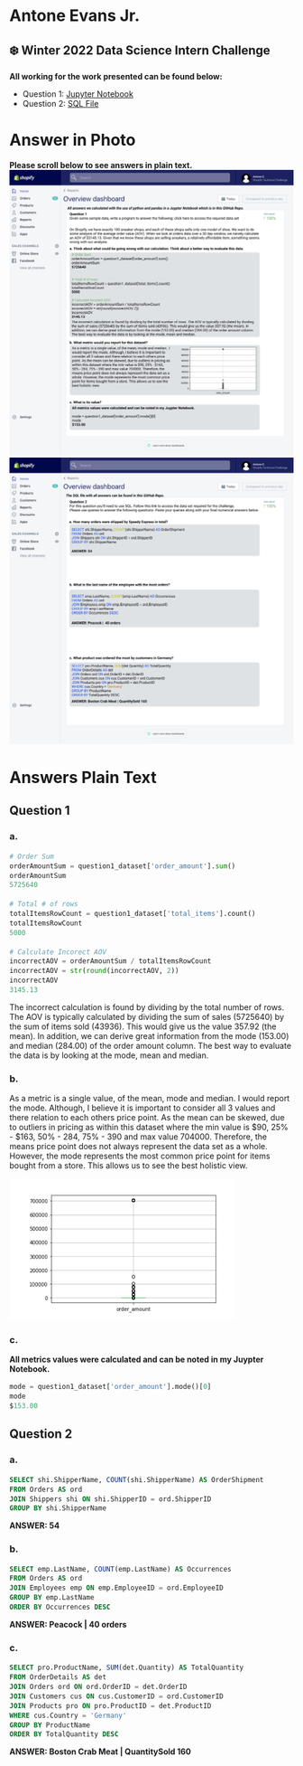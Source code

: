 # Antone Evans Jr.
##  :snowflake: Winter 2022 Data Science Intern Challenge

<b> All working for the work presented can be found below: </b>
- Question 1: [Jupyter Notebook](https://github.com/antoneev/ShopifyTechnicalChallenge/blob/main/Question%201.ipynb)
- Question 2: [SQL File](https://github.com/antoneev/ShopifyTechnicalChallenge/blob/main/Question%202.sql)

# Answer in Photo
<b> Please scroll below to see answers in plain text. </b> 
![Question 1](Question-1.jpg)
![Question 2](Question-2.jpg)

# Answers Plain Text
## Question 1
### a. 
```python
# Order Sum
orderAmountSum = question1_dataset['order_amount'].sum()
orderAmountSum
5725640

# Total # of rows
totalItemsRowCount = question1_dataset['total_items'].count()
totalItemsRowCount
5000

# Calculate Incorect AOV
incorrectAOV = orderAmountSum / totalItemsRowCount
incorrectAOV = str(round(incorrectAOV, 2))
incorrectAOV
3145.13
```

The incorrect calculation is found by dividing by the total number of rows. The AOV is typically calculated by dividing the sum of sales (5725640) by the sum of items sold (43936). This would give us the value 357.92 (the mean). In addition, we can derive great information from the mode (153.00) and median (284.00) of the order amount column. The best way to evaluate the data is by looking at the mode, mean and median.

### b.

As a metric is a single value, of the mean, mode and median.  I would report the mode. Although, I believe it is important to consider all 3 values and there relation to each others price point. As the mean can be skewed, due to outliers in pricing as within this dataset where the min value is $90, 25% - $163, 50% - 284, 75% - 390 and max value 704000. Therefore, the means price point does not always represent the data set as a whole. However, the mode represents the most common price point for items bought from a store. This allows us to see the best holistic view.

![Order Amount Boxplot](order_amount-boxplot.png)

### c. 

<b> All metrics values were calculated and can be noted in my Juypter Notebook. </b>

```python
mode = question1_dataset['order_amount'].mode()[0]
mode
$153.00
```


## Question 2
### a.
```sql
SELECT shi.ShipperName, COUNT(shi.ShipperName) AS OrderShipment
FROM Orders AS ord
JOIN Shippers shi ON shi.ShipperID = ord.ShipperID
GROUP BY shi.ShipperName
```
<b> ANSWER: 54 </b>

### b.
```sql
SELECT emp.LastName, COUNT(emp.LastName) AS Occurrences 
FROM Orders AS ord
JOIN Employees emp ON emp.EmployeeID = ord.EmployeeID
GROUP BY emp.LastName
ORDER BY Occurrences DESC
```
<b> ANSWER: Peacock |  40 orders </b>

### c.
```sql
SELECT pro.ProductName, SUM(det.Quantity) AS TotalQuantity
FROM OrderDetails AS det
JOIN Orders ord ON ord.OrderID = det.OrderID
JOIN Customers cus ON cus.CustomerID = ord.CustomerID
JOIN Products pro ON pro.ProductID = det.ProductID
WHERE cus.Country = 'Germany'
GROUP BY ProductName
ORDER BY TotalQuantity DESC
```
<b> ANSWER: Boston Crab Meat | QuantitySold 160 </b>

